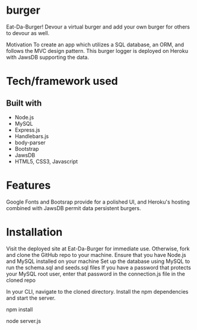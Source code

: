 # burger

Eat-Da-Burger!
Devour a virtual burger and add your own burger for others to devour as well.

Motivation
To create an app which utilizes a SQL database, an ORM, and follows the MVC design pattern. This burger logger is deployed on Heroku with JawsDB supporting the data.

# Tech/framework used

## Built with

- Node.js
- MySQL
- Express.js
- Handlebars.js
- body-parser
- Bootstrap
- JawsDB
- HTML5, CSS3, Javascript

# Features

Google Fonts and Bootsrap provide for a polished UI, and Heroku's hosting combined with JawsDB permit data persistent burgers.

# Installation
Visit the deployed site at Eat-Da-Burger for immediate use.
Otherwise, fork and clone the GitHub repo to your machine.
Ensure that you have Node.js and MySQL installed on your machine
Set up the database using MySQL to run the schema.sql and seeds.sql files
If you have a password that protects your MySQL root user, enter that password in the connection.js file in the cloned repo

In your CLI, navigate to the cloned directory. Install the npm dependencies and start the server.

  npm install

  node server.js
